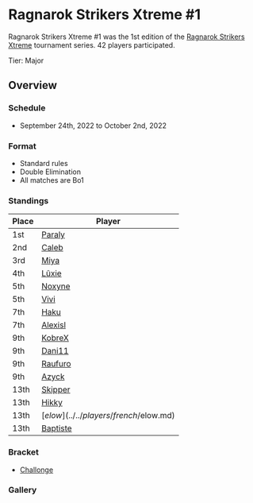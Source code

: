 # Ragnarok Strikers Xtreme #1

Ragnarok Strikers Xtreme #1 was the 1st edition of the [Ragnarok Strikers Xtreme](ragnaxmain.md) tournament series.
42 players participated.

Tier: Major

## Overview

### Schedule
- September 24th, 2022 to October 2nd, 2022

### Format
- Standard rules
- Double Elimination
- All matches are Bo1

### Standings

|Place|Player|
|-|-|
|1st|[Paraly](../../players/japanese/paraly.md)|
|2nd|[Caleb](../../players/bulgarian/caleb.md)|
|3rd|[Miya](../../players/japanese/miya.md)|
|4th|[Lûxie](../../players/belgian/luxie.md)|
|5th|[Noxyne](../../players/french/noxyne.md)|
|5th|[Vivi](../../players/french/vivi.md)|
|7th|[Haku](../../players/german/haku.md)|
|7th|[Alexisl](../../players/french/alexisl.md)|
|9th|[KobreX](../../players/polish/kobr3x.md)|
|9th|[Dani11](../../players/colombian/dani11.md)|
|9th|[Raufuro](../../players/japanese/raufuro.md)|
|9th|[Azyck](../../players/french/azyck.md)|
|13th|[Skipper](../../players/austrian/skipper.md)|
|13th|[Hikky](../../players/brazilian/hikky.md)|
|13th|[$elow](../../players/french/$elow.md)|
|13th|[Baptiste](../../players/french/baptiste.md)|

### Bracket
- [Challonge](https://challonge.com/azrwmhse)

### Gallery
